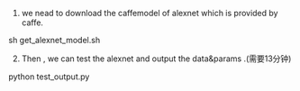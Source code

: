 1. we nead to download the caffemodel of alexnet which is provided by caffe.

sh get_alexnet_model.sh

2. Then , we can test the alexnet and output the data&params .(需要13分钟)

python test_output.py
